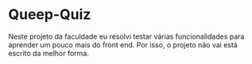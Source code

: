 # Queep-Quiz

Neste projeto da faculdade eu resolvi testar várias funcionalidades para aprender um pouco mais do front end. Por isso, o projeto não vai está escrito da melhor forma.
